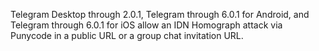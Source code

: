 Telegram Desktop through 2.0.1, Telegram through 6.0.1 for Android, and Telegram through 6.0.1 for iOS allow an IDN Homograph attack via Punycode in a public URL or a group chat invitation URL.